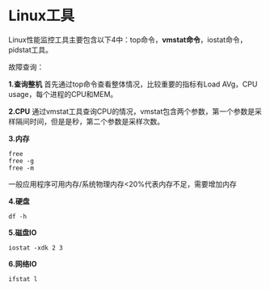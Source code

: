 # Linux工具

Linux性能监控工具主要包含以下4中：top命令，**vmstat命令**，iostat命令，pidstat工具。

故障查询：

**1.查询整机** 首先通过top命令查看整体情况，比较重要的指标有Load AVg，CPU usage，每个进程的CPU和MEM。

**2.CPU** 通过vmstat工具查询CPU的情况，vmstat包含两个参数，第一个参数是采样隔间时间，但是是秒，第二个参数是采样次数。

**3.内存**

```shell
free
free -g
free -m
```

一般应用程序可用内存/系统物理内存<20%代表内存不足，需要增加内存

**4.硬盘**

```shell
df -h
```

**5.磁盘IO**

```shell
iostat -xdk 2 3
```

**6.网络IO**

```shell
ifstat l
```